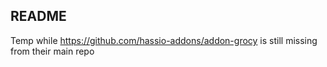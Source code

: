 ## README

Temp while https://github.com/hassio-addons/addon-grocy is still missing from their main repo
